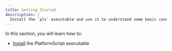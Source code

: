 ```yaml
---
title: Getting Started
descriiption: |
  Install the `pls` executable and use it to understand some basic concepts
---
```


In this section, you will learn how to:

*  [Install](docs/getting-started/installation) the PlatformScript executable
